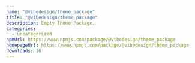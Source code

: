 ```yaml
---
name: "@vibedesign/theme_package"
title: "@vibedesign/theme_package"
description: Empty Theme Package.
categories:
  - uncategorized
npmUrl: https://www.npmjs.com/package/@vibedesign/theme_package
homepageUrl: https://www.npmjs.com/package/@vibedesign/theme_package
downloads: 16
---
```

